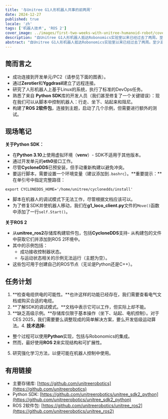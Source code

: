 ```yaml
---
title: '与Unitree G1人形机器人共事的前两周'
date: 2024-12-27
published: true
locale: 'zh'
tags: ['机器人技术', 'ROS 2']
cover_image: ../images/first-two-weeks-with-unitree-humanoid-robot/cover.webp
description: "自Unitree G1人形机器人抵达Robonomics实验室以来已经过去了两周。至少五名拥有机器人学硕士学位的工程师团队立即开始研究和编程这款新设备。我们希望分享来自第一线的最新消息：对于我们希望实现的人形革命，印象、发现和面临的挑战！"
abstract: "自Unitree G1人形机器人抵达Robonomics实验室以来已经过去了两周。至少五名拥有机器人学硕士学位的工程师团队立即开始研究和编程这款新设备。我们希望分享来自第一线的最新消息：对于我们希望实现的人形革命，印象、发现和面临的挑战！"
---
```


## 简而言之

- 成功连接到开发单元/PC2（请参见下面的图表）。
- 通过**Zerotier**和**Yggdrasil**建立了远程连接。
- 研究了人形机器人上基于Linux的系统，执行了标准的DevOps任务。
- 熟悉了来自 **Python SDK**库的开发人员（我们甚至修复了一个关键错误）：现在我们可以从脚本中控制机器人：行走、坐下、站起来和阻尼。
- 构建了**ROS 2软件包**，连接到主题，启动了几个示例，但需要进行额外的测试。

<rb-image zoom src="./images/first-two-weeks-with-unitree-humanoid-robot/image-schemes.webp" alt="Unitree humanoid robot data stream" />

## 现场笔记

**关于Python SDK：**

- 在**Python 3.10**上使用虚拟环境（**venv**）- SDK不适用于其他版本。
- 通过开发单元的**eth0**接口工作。
- 尽管**CycloneDDS**已预安装，但手动重新构建以避免冲突。
- 要运行脚本，需要设置一个环境变量（建议添加到`.bashrc`）。**重要提示：**在单引号中指定完整路径：

<rb-code>

```
export CYCLONEDDS_HOME='/home/unitree/cyclonedds/install'
```
</rb-code>

- 脚本在机器人的调试模式下无法工作，尽管根据文档应该可以。
- 为了修复SDK并使机器人移动，我们在**g1_loco_client.py**文件的`Move()`函数中添加了一行`self.Start()`。

**关于ROS 2**

- 从**unitree_ros2**存储库构建软件包，包括**CycloneDDS**支持- 从构建包的文件中获取它们并添加到ROS 2环境中。
- 其中的示例包括：
  - 成功接收控制器状态。
  - 与运动状态相关的示例无法运行（主题为空）。
- 这些包可用于创建自己的ROS节点（无论是Python还是C++）。

<rb-grid :columns="2" textAlign="center" align="end">
  <rb-grid-element>
    <rb-image zoom src="./images/first-two-weeks-with-unitree-humanoid-robot/first-entering.webp" alt="Unitree humanoid robot first enter" />
  </rb-grid-element>
  <rb-grid-element>
    <rb-image zoom src="./images/first-two-weeks-with-unitree-humanoid-robot/cyclonedds-error.webp" alt="Unitree humanoid robot cyclonedds error" />
  </rb-grid-element>
</rb-grid>

## 任务计划

1. **检查电缆供电的可能性。**也许这样的功能已经存在，我们需要查看电气文档或购买合适的电缆。
2. **了解SDK的调试模式。**文档中表示它可以工作，但实际上却不能。
3. **缺乏高级示例。**存储库仅限于基本操作（坐下、站起、电机控制）。对于CES 2025，我们需要要么调整现成的简单解决方案，要么开发低级运动算法。4. **技术选择:**
  - 整个过程可以使用**Python**实现，包括与Robonomics的集成。
  - 然而，最好使用**ROS 2**来实现结构和可扩展性。
5. 研究强化学习方法，以便可能在机器人控制中使用。

## 有用链接

- 主要存储库: [https://github.com/unitreerobotics](https://github.com/unitreerobotics)   
- Python SDK: [https://github.com/unitreerobotics/unitree_sdk2_python](https://github.com/unitreerobotics/unitree_sdk2_python)   
- ROS 2软件包: [https://github.com/unitreerobotics/unitree_ros2](https://github.com/unitreerobotics/unitree_ros2)  